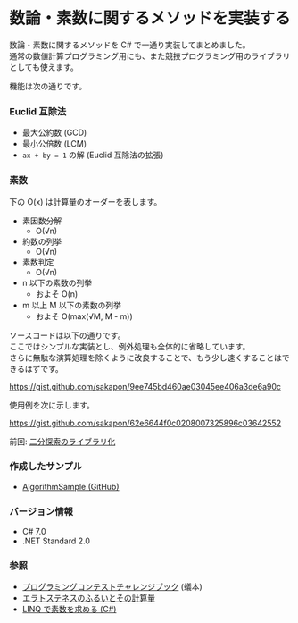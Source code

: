 # 数論・素数に関するメソッドを実装する
数論・素数に関するメソッドを C# で一通り実装してまとめました。  
通常の数値計算プログラミング用にも、また競技プログラミング用のライブラリとしても使えます。

機能は次の通りです。

### Euclid 互除法
- 最大公約数 (GCD)
- 最小公倍数 (LCM)
- `ax + by = 1` の解 (Euclid 互除法の拡張)

### 素数
下の O(x) は計算量のオーダーを表します。
- 素因数分解
  - O(√n)
- 約数の列挙
  - O(√n)
- 素数判定
  - O(√n)
- n 以下の素数の列挙
  - およそ O(n)
- m 以上 M 以下の素数の列挙
  - およそ O(max(√M, M - m))

ソースコードは以下の通りです。  
ここではシンプルな実装とし、例外処理も全体的に省略しています。  
さらに無駄な演算処理を除くように改良することで、もう少し速くすることはできるはずです。

https://gist.github.com/sakapon/9ee745bd460ae03045ee406a3de6a90c

使用例を次に示します。

https://gist.github.com/sakapon/62e6644f0c0208007325896c03642552

前回: [二分探索のライブラリ化](Binary-Search.md)

### 作成したサンプル
- [AlgorithmSample (GitHub)](https://github.com/sakapon/Samples-2020/tree/master/AlgorithmSample/AlgorithmLib)

### バージョン情報
- C# 7.0
- .NET Standard 2.0

### 参照
- [プログラミングコンテストチャレンジブック](https://amzn.to/3hfJLuN) (蟻本)
- [エラトステネスのふるいとその計算量](https://mathtrain.jp/eratosthenes)
- [LINQ で素数を求める (C#)](https://sakapon.wordpress.com/2014/08/18/linq-prime-numbers/)
